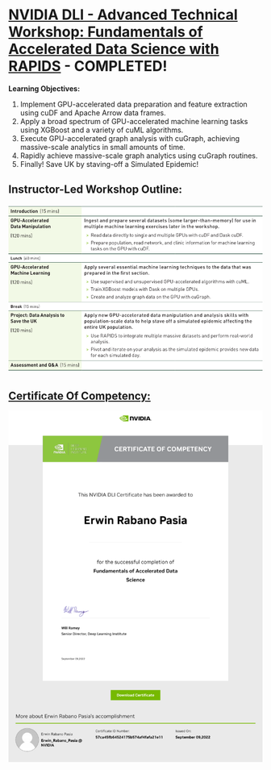 # [NVIDIA DLI - Advanced Technical Workshop: Fundamentals of Accelerated Data Science with RAPIDS](https://learn.nvidia.com/courses/course-detail?course_id=course-v1:DLI+C-DS-02+V2) - COMPLETED!

**Learning Objectives:**

1. Implement GPU-accelerated data preparation and feature extraction using cuDF and Apache Arrow data frames.
2. Apply a broad spectrum of GPU-accelerated machine learning tasks using XGBoost and a variety of cuML algorithms.
3. Execute GPU-accelerated graph analysis with cuGraph, achieving massive-scale analytics in small amounts of time.
4. Rapidly achieve massive-scale graph analytics using cuGraph routines.
5. Finally! Save UK by staving-off a Simulated Epidemic!

## Instructor-Led Workshop Outline:

<p style="text-align:center">
    <a href="https://learn.nvidia.com/en-us/training/instructor-led-workshops" target="_blank">
    <img src="images/Workshop_Outline_FADS_RAPIDS.png" alt="NVIDIA-DLI---Fundamentals-of-Accelerated-Data-Science-with-RAPIDS"  />
    </a>
</p>

## [Certificate Of Competency:](https://learn.nvidia.com/certificates?id=57ca45fb64524175b574af4fafa21e11)

<p style="text-align:center">
    <a href="https://learn.nvidia.com/certificates?id=57ca45fb64524175b574af4fafa21e11" target="_blank">
    <img src="images/CC_FADS_RAPIDS.png" alt="NVIDIA-DLI---Fundamentals-of-Deep-Learning"  />
    </a>
</p>
